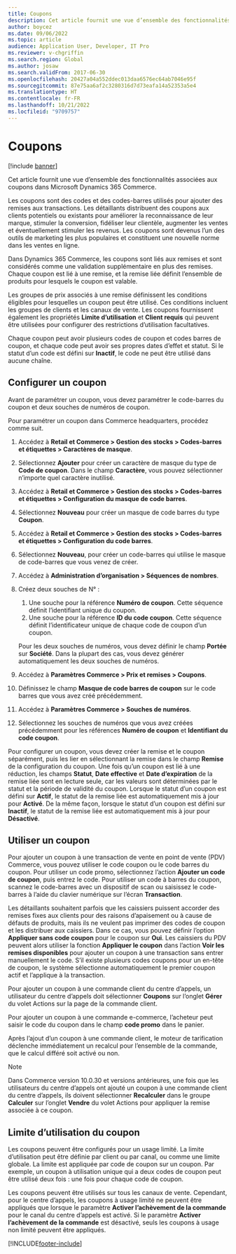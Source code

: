 ```yaml
---
title: Coupons
description: Cet article fournit une vue d’ensemble des fonctionnalités associées aux coupons dans Microsoft Dynamics 365 Commerce.
author: boycez
ms.date: 09/06/2022
ms.topic: article
audience: Application User, Developer, IT Pro
ms.reviewer: v-chgriffin
ms.search.region: Global
ms.author: josaw
ms.search.validFrom: 2017-06-30
ms.openlocfilehash: 20427a04a552ddec013daa6576ec64ab7046e95f
ms.sourcegitcommit: 87e75aa6af2c3280316d7d73eafa14a52353a5e4
ms.translationtype: HT
ms.contentlocale: fr-FR
ms.lasthandoff: 10/21/2022
ms.locfileid: "9709757"
---
```

# <a name="coupons"></a>Coupons

[!include [banner](../includes/banner.md)]

Cet article fournit une vue d’ensemble des fonctionnalités associées aux coupons dans Microsoft Dynamics 365 Commerce.

Les coupons sont des codes et des codes-barres utilisés pour ajouter des remises aux transactions. Les détaillants distribuent des coupons aux clients potentiels ou existants pour améliorer la reconnaissance de leur marque, stimuler la conversion, fidéliser leur clientèle, augmenter les ventes et éventuellement stimuler les revenus. Les coupons sont devenus l’un des outils de marketing les plus populaires et constituent une nouvelle norme dans les ventes en ligne.

Dans Dynamics 365 Commerce, les coupons sont liés aux remises et sont considérés comme une validation supplémentaire en plus des remises. Chaque coupon est lié à une remise, et la remise liée définit l’ensemble de produits pour lesquels le coupon est valable.

Les groupes de prix associés à une remise définissent les conditions éligibles pour lesquelles un coupon peut être utilisé. Ces conditions incluent les groupes de clients et les canaux de vente. Les coupons fournissent également les propriétés **Limite d’utilisation** et **Client requis** qui peuvent être utilisées pour configurer des restrictions d’utilisation facultatives.

Chaque coupon peut avoir plusieurs codes de coupon et codes barres de coupon, et chaque code peut avoir ses propres dates d’effet et statut. Si le statut d’un code est défini sur **Inactif**, le code ne peut être utilisé dans aucune chaîne.

## <a name="set-up-a-coupon"></a>Configurer un coupon

Avant de paramétrer un coupon, vous devez paramétrer le code-barres du coupon et deux souches de numéros de coupon.

Pour paramétrer un coupon dans Commerce headquarters, procédez comme suit.

1. Accédez à **Retail et Commerce \> Gestion des stocks \> Codes-barres et étiquettes \> Caractères de masque**.
1. Sélectionnez **Ajouter** pour créer un caractère de masque du type de **Code de coupon**. Dans le champ **Caractère**, vous pouvez sélectionner n’importe quel caractère inutilisé.
1. Accédez à **Retail et Commerce \> Gestion des stocks \> Codes-barres et étiquettes \> Configuration du masque de code barres**.
1. Sélectionnez **Nouveau** pour créer un masque de code barres du type **Coupon**.
1. Accédez à **Retail et Commerce \> Gestion des stocks \> Codes-barres et étiquettes \> Configuration du code barres**.
1. Sélectionnez **Nouveau**, pour créer un code-barres qui utilise le masque de code-barres que vous venez de créer.
1. Accédez à **Administration d’organisation \> Séquences de nombres**.
1. Créez deux souches de N° :

    1. Une souche pour la référence **Numéro de coupon**. Cette séquence définit l’identifiant unique du coupon.
    1. Une souche pour la référence **ID du code coupon**. Cette séquence définit l’identificateur unique de chaque code de coupon d’un coupon.

    Pour les deux souches de numéros, vous devez définir le champ **Portée** sur **Société**. Dans la plupart des cas, vous devez générer automatiquement les deux souches de numéros.

1. Accédez à **Paramètres Commerce \> Prix et remises \> Coupons**.
1. Définissez le champ **Masque de code barres de coupon** sur le code barres que vous avez créé précédemment.
1. Accédez à **Paramètres Commerce \> Souches de numéros**.
1. Sélectionnez les souches de numéros que vous avez créées précédemment pour les références **Numéro de coupon** et **Identifiant du code coupon**.

Pour configurer un coupon, vous devez créer la remise et le coupon séparément, puis les lier en sélectionnant la remise dans le champ **Remise** de la configuration du coupon. Une fois qu’un coupon est lié à une réduction, les champs **Statut**, **Date effective** et **Date d’expiration** de la remise liée sont en lecture seule, car les valeurs sont déterminées par le statut et la période de validité du coupon. Lorsque le statut d’un coupon est défini sur **Actif**, le statut de la remise liée est automatiquement mis à jour pour **Activé**. De la même façon, lorsque le statut d’un coupon est défini sur **Inactif**, le statut de la remise liée est automatiquement mis à jour pour **Désactivé**.

## <a name="use-a-coupon"></a>Utiliser un coupon

Pour ajouter un coupon à une transaction de vente en point de vente (PDV) Commerce, vous pouvez utiliser le code coupon ou le code barres du coupon. Pour utiliser un code promo, sélectionnez l’action **Ajouter un code de coupon**, puis entrez le code. Pour utiliser un code à barres du coupon, scannez le code-barres avec un dispositif de scan ou saisissez le code-barres à l’aide du clavier numérique sur l’écran **Transaction**.

Les détaillants souhaitent parfois que les caissiers puissent accorder des remises fixes aux clients pour des raisons d’apaisement ou à cause de défauts de produits, mais ils ne veulent pas imprimer des codes de coupon et les distribuer aux caissiers. Dans ce cas, vous pouvez définir l’option **Appliquer sans code coupon** pour le coupon sur **Oui**. Les caissiers du PDV peuvent alors utiliser la fonction **Appliquer le coupon** dans l’action **Voir les remises disponibles** pour ajouter un coupon à une transaction sans entrer manuellement le code. S’il existe plusieurs codes coupons pour un en-tête de coupon, le système sélectionne automatiquement le premier coupon actif et l’applique à la transaction.

Pour ajouter un coupon à une commande client du centre d’appels, un utilisateur du centre d’appels doit sélectionner **Coupons** sur l’onglet **Gérer** du volet Actions sur la page de la commande client.

Pour ajouter un coupon à une commande e-commerce, l’acheteur peut saisir le code du coupon dans le champ **code promo** dans le panier.

Après l’ajout d’un coupon à une commande client, le moteur de tarification déclenche immédiatement un recalcul pour l’ensemble de la commande, que le calcul différé soit activé ou non.

> [!NOTE]
> Dans Commerce version 10.0.30 et versions antérieures, une fois que les utilisateurs du centre d’appels ont ajouté un coupon à une commande client du centre d’appels, ils doivent sélectionner **Recalculer** dans le groupe **Calculer** sur l’onglet **Vendre** du volet Actions pour appliquer la remise associée à ce coupon.

## <a name="coupon-usage-limit"></a>Limite d’utilisation du coupon

Les coupons peuvent être configurés pour un usage limité. La limite d’utilisation peut être définie par client ou par canal, ou comme une limite globale. La limite est appliquée par code de coupon sur un coupon. Par exemple, un coupon à utilisation unique qui a deux codes de coupon peut être utilisé deux fois : une fois pour chaque code de coupon.

Les coupons peuvent être utilisés sur tous les canaux de vente. Cependant, pour le centre d’appels, les coupons à usage limité ne peuvent être appliqués que lorsque le paramètre **Activer l’achèvement de la commande** pour le canal du centre d’appels est activé. Si le paramètre **Activer l’achèvement de la commande** est désactivé, seuls les coupons à usage non limité peuvent être appliqués.

[!INCLUDE[footer-include](../includes/footer-banner.md)]
